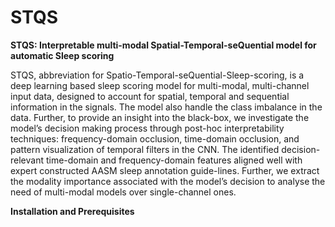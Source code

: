 # STQS

**STQS: Interpretable multi-modal Spatial-Temporal-seQuential model for automatic Sleep scoring**

STQS, abbreviation for Spatio-Temporal-seQuential-Sleep-scoring, is a deep learning based sleep scoring model for multi-modal, multi-channel input data, designed to account for spatial, temporal and sequential information in the signals. The model also handle the class imbalance in the data. Further, to provide an insight into the black-box, we investigate the model’s decision making process through post-hoc interpretability techniques:  frequency-domain occlusion, time-domain occlusion, and pattern visualization of temporal filters in the CNN.  The identified decision-relevant time-domain and frequency-domain features  aligned  well  with  expert  constructed  AASM  sleep  annotation  guide-lines.  Further, we extract the modality importance associated with the model’s decision to analyse the need of multi-modal models over single-channel ones. 

**Installation and Prerequisites**


